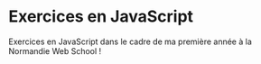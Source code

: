 # Exercices en JavaScript

Exercices en JavaScript dans le cadre de ma première année à la Normandie Web School !
